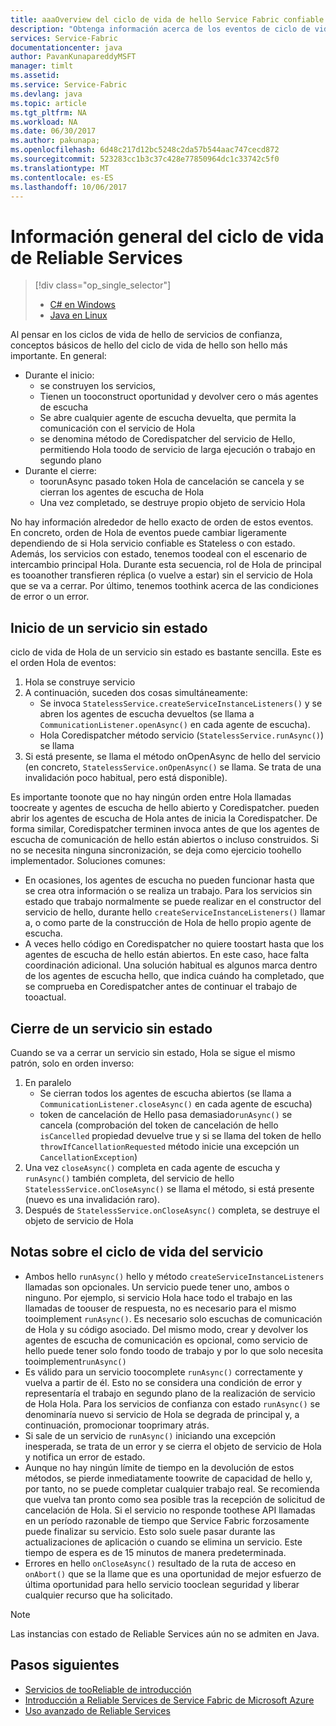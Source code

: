```yaml
---
title: aaaOverview del ciclo de vida de hello Service Fabric confiable de servicios de Azure | Documentos de Microsoft
description: "Obtenga información acerca de los eventos de ciclo de vida distinto de hello en servicios de Service Fabric confiables"
services: Service-Fabric
documentationcenter: java
author: PavanKunapareddyMSFT
manager: timlt
ms.assetid: 
ms.service: Service-Fabric
ms.devlang: java
ms.topic: article
ms.tgt_pltfrm: NA
ms.workload: NA
ms.date: 06/30/2017
ms.author: pakunapa;
ms.openlocfilehash: 6d48c217d12bc5248c2da57b544aac747cecd872
ms.sourcegitcommit: 523283cc1b3c37c428e77850964dc1c33742c5f0
ms.translationtype: MT
ms.contentlocale: es-ES
ms.lasthandoff: 10/06/2017
---
```

# <a name="reliable-services-lifecycle-overview"></a>Información general del ciclo de vida de Reliable Services
> [!div class="op_single_selector"]
> * [C# en Windows](service-fabric-reliable-services-lifecycle.md)
> * [Java en Linux](service-fabric-reliable-services-lifecycle-java.md)
>
>

Al pensar en los ciclos de vida de hello de servicios de confianza, conceptos básicos de hello del ciclo de vida de hello son hello más importante. En general:

* Durante el inicio:
  * se construyen los servicios,
  * Tienen un tooconstruct oportunidad y devolver cero o más agentes de escucha
  * Se abre cualquier agente de escucha devuelta, que permita la comunicación con el servicio de Hola
  * se denomina método de Coredispatcher del servicio de Hello, permitiendo Hola toodo de servicio de larga ejecución o trabajo en segundo plano
* Durante el cierre:
  * toorunAsync pasado token Hola de cancelación se cancela y se cierran los agentes de escucha de Hola
  * Una vez completado, se destruye propio objeto de servicio Hola

No hay información alrededor de hello exacto de orden de estos eventos. En concreto, orden de Hola de eventos puede cambiar ligeramente dependiendo de si Hola servicio confiable es Stateless o con estado. Además, los servicios con estado, tenemos toodeal con el escenario de intercambio principal Hola. Durante esta secuencia, rol de Hola de principal es tooanother transfieren réplica (o vuelve a estar) sin el servicio de Hola que se va a cerrar. Por último, tenemos toothink acerca de las condiciones de error o un error.

## <a name="stateless-service-startup"></a>Inicio de un servicio sin estado
ciclo de vida de Hola de un servicio sin estado es bastante sencilla. Este es el orden Hola de eventos:

1. Hola se construye servicio
2. A continuación, suceden dos cosas simultáneamente:
    - Se invoca `StatelessService.createServiceInstanceListeners()` y se abren los agentes de escucha devueltos (se llama a `CommunicationListener.openAsync()` en cada agente de escucha).
    - Hola Coredispatcher método servicio (`StatelessService.runAsync()`) se llama
3. Si está presente, se llama el método onOpenAsync de hello del servicio (en concreto, `StatelessService.onOpenAsync()` se llama. Se trata de una invalidación poco habitual, pero está disponible).

Es importante toonote que no hay ningún orden entre Hola llamadas toocreate y agentes de escucha de hello abierto y Coredispatcher. pueden abrir los agentes de escucha de Hola antes de inicia la Coredispatcher. De forma similar, Coredispatcher terminen invoca antes de que los agentes de escucha de comunicación de hello están abiertos o incluso construidos. Si no se necesita ninguna sincronización, se deja como ejercicio toohello implementador. Soluciones comunes:

* En ocasiones, los agentes de escucha no pueden funcionar hasta que se crea otra información o se realiza un trabajo. Para los servicios sin estado que trabajo normalmente se puede realizar en el constructor del servicio de hello, durante hello `createServiceInstanceListeners()` llamar a, o como parte de la construcción de Hola de hello propio agente de escucha.
* A veces hello código en Coredispatcher no quiere toostart hasta que los agentes de escucha de hello están abiertos. En este caso, hace falta coordinación adicional. Una solución habitual es algunos marca dentro de los agentes de escucha hello, que indica cuándo ha completado, que se comprueba en Coredispatcher antes de continuar el trabajo de tooactual.

## <a name="stateless-service-shutdown"></a>Cierre de un servicio sin estado
Cuando se va a cerrar un servicio sin estado, Hola se sigue el mismo patrón, solo en orden inverso:

1. En paralelo
    - Se cierran todos los agentes de escucha abiertos (se llama a `CommunicationListener.closeAsync()` en cada agente de escucha)
    - token de cancelación de Hello pasa demasiado`runAsync()` se cancela (comprobación del token de cancelación de hello `isCancelled` propiedad devuelve true y si se llama del token de hello `throwIfCancellationRequested` método inicie una excepción un `CancellationException`)
2. Una vez `closeAsync()` completa en cada agente de escucha y `runAsync()` también completa, del servicio de hello `StatelessService.onCloseAsync()` se llama el método, si está presente (nuevo es una invalidación raro).
3. Después de `StatelessService.onCloseAsync()` completa, se destruye el objeto de servicio de Hola

## <a name="notes-on-service-lifecycle"></a>Notas sobre el ciclo de vida del servicio
* Ambos hello `runAsync()` hello y método `createServiceInstanceListeners` llamadas son opcionales. Un servicio puede tener uno, ambos o ninguno. Por ejemplo, si servicio Hola hace todo el trabajo en las llamadas de toouser de respuesta, no es necesario para el mismo tooimplement `runAsync()`. Es necesario solo escuchas de comunicación de Hola y su código asociado. Del mismo modo, crear y devolver los agentes de escucha de comunicación es opcional, como servicio de hello puede tener solo fondo toodo de trabajo y por lo que solo necesita tooimplement`runAsync()`
* Es válido para un servicio toocomplete `runAsync()` correctamente y vuelva a partir de él. Esto no se considera una condición de error y representaría el trabajo en segundo plano de la realización de servicio de Hola Hola. Para los servicios de confianza con estado `runAsync()` se denominaría nuevo si servicio de Hola se degrada de principal y, a continuación, promocionar tooprimary atrás.
* Si sale de un servicio de `runAsync()` iniciando una excepción inesperada, se trata de un error y se cierra el objeto de servicio de Hola y notifica un error de estado.
* Aunque no hay ningún límite de tiempo en la devolución de estos métodos, se pierde inmediatamente toowrite de capacidad de hello y, por tanto, no se puede completar cualquier trabajo real. Se recomienda que vuelva tan pronto como sea posible tras la recepción de solicitud de cancelación de Hola. Si el servicio no responde toothese API llamadas en un período razonable de tiempo que Service Fabric forzosamente puede finalizar su servicio. Esto solo suele pasar durante las actualizaciones de aplicación o cuando se elimina un servicio. Este tiempo de espera es de 15 minutos de manera predeterminada.
* Errores en hello `onCloseAsync()` resultado de la ruta de acceso en `onAbort()` que se la llame que es una oportunidad de mejor esfuerzo de última oportunidad para hello servicio tooclean seguridad y liberar cualquier recurso que ha solicitado.

> [!NOTE]
> Las instancias con estado de Reliable Services aún no se admiten en Java.
>
>

## <a name="next-steps"></a>Pasos siguientes
* [Servicios de tooReliable de introducción](service-fabric-reliable-services-introduction.md)
* [Introducción a Reliable Services de Service Fabric de Microsoft Azure](service-fabric-reliable-services-quick-start.md)
* [Uso avanzado de Reliable Services](service-fabric-reliable-services-advanced-usage.md)
